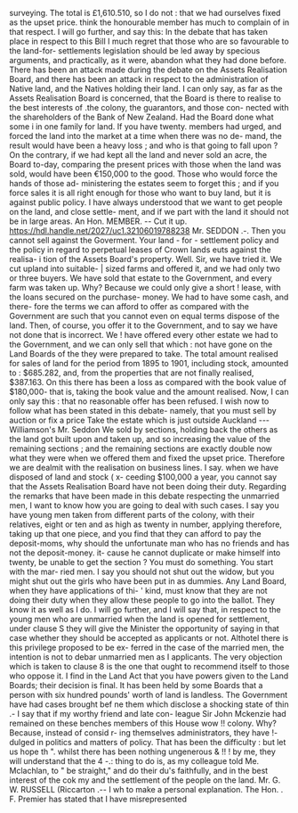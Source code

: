 surveying. The total is £1,610.510, so I do not : that we had ourselves fixed as the upset price. think the honourable member has much to complain of in that respect. I will go further, and say this: In the debate that has taken place in respect to this Bill I much regret that those who are so favourable to the land-for- settlements legislation should be led away by specious arguments, and practically, as it were, abandon what they had done before. There has been an attack made during the debate on the Assets Realisation Board, and there has been an attack in respect to the administration of Native land, and the Natives holding their land. I can only say, as far as the Assets Realisation Board is concerned, that the Board is there to realise to the best interests of .the colony, the guarantors, and those con- nected with the shareholders of the Bank of New Zealand. Had the Board done what some i in one family for land. If you have twenty. members had urged, and forced the land into the market at a time when there was no de- mand, the result would have been a heavy loss ; and who is that going to fall upon ? On the contrary, if we had kept all the land and never sold an acre, the Board to-day, comparing the present prices with those when the land was sold, would have been €150,000 to the good. Those who would force the hands of those ad- ministering the estates seem to forget this ; and if you force sales it is all right enough for those who want to buy land, but it is against public policy. I have always understood that we want to get people on the land, and close settle- ment, and if we part with the land it should not be in large areas. An Hon. MEMBER. -- Cut it up. https://hdl.handle.net/2027/uc1.32106019788238 Mr. SEDDON .-. Then you cannot sell against the Goverment. Your land - for - settlement policy and the policy in regard to perpetual leases of Crown lands euts against the realisa- i tion of the Assets Board's property. Well. Sir, we have tried it. We cut upland into suitable- | sized farms and offered it, and we had only two or three buyers. We have sold that estate to the Government, and every farm was taken up. Why? Because we could only give a short ! lease, with the loans secured on the purchase- money. We had to have some cash, and there- fore the terms we can afford to offer as compared with the Government are such that you cannot even on equal terms dispose of the land. Then, of course, you offer it to the Government, and to say we have not done that is incorrect. We ! have offered every other estate we had to the Government, and we can only sell that which : not have gone on the Land Boards of the they were prepared to take. The total amount realised for sales of land for the period from 1895 to 1901, including stock, amounted to : $685.282, and, from the properties that are not finally realised, $387.163. On this there has been a loss as compared with the book value of $180,000- that is, taking the book value and the amount realised. Now, I can only say this : that no reasonable offer has been refused. I wish now to follow what has been stated in this debate- namely, that you must sell by auction or fix a price Take the estate which is just outside Auckland --- Williamson's Mr. Seddon We sold by sections, holding back the others as the land got built upon and taken up, and so increasing the value of the remaining sections ; and the remaining sections are exactly double now what they were when we offered them and fixed the upset price. Therefore we are dealmit with the realisation on business lines. I say. when we have disposed of land and stock ( x- ceeding $100,000 a year, you cannot say that the Assets Realisation Board have not been doing their duty. Regarding the remarks that have been made in this debate respecting the unmarried men, I want to know how you are going to deal with such cases. I say you have young men taken from different parts of the colony, with their relatives, eight or ten and as high as twenty in number, applying therefore, taking up that one piece, and you find that they can afford to pay the deposit-moms, why should the unfortunate man who has no friends and has not the deposit-money. it- cause he cannot duplicate or make himself into twenty, be unable to get the section ? You must do something. You start with the mar- ried men. I say you should not shut out the widow, but you might shut out the girls who have been put in as dummies. Any Land Board, when they have applications of thi- ' kind, must know that they are not doing their duty when they allow these people to go into the ballot. They know it as well as I do. I will go further, and I will say that, in respect to the young men who are unmarried when the land is opened for settlement, under clause S they will give the Minister the opportunity of saying in that case whether they should be accepted as applicants or not. Althotel there is this privilege proposed to be ex- ferred in the case of the married men, the intention is not to debar unmarried men as I applicants. The very objection which is taken to clause 8 is the one that ought to recommend itself to those who oppose it. I find in the Land Act that you have powers given to the Land Boards; their decision is final. It has been held by some Boards that a person with six hundred pounds' worth of land is landless. The Government have had cases brought bef ne them which disclose a shocking state of thin .- I say that if my worthy friend and late con- league Sir John Mckenzie had remained on these benches members of this House wow !! colony. Why? Because, instead of consid r- ing themselves administrators, they have !- dulged in politics and matters of policy. That has been the difficulty : but let us hope th ". whilst there has been nothing ungenerous & !! ! by me, they will understand that the 4 -.: thing to do is, as my colleague told Me. Mclachlan, to " be straight," and do their du's faithfully, and in the best interest of the cok my and the settlement of the people on the land. Mr. G. W. RUSSELL (Riccarton .-- I wh to make a personal explanation. The Hon. . F. Premier has stated that I have misrepresented 